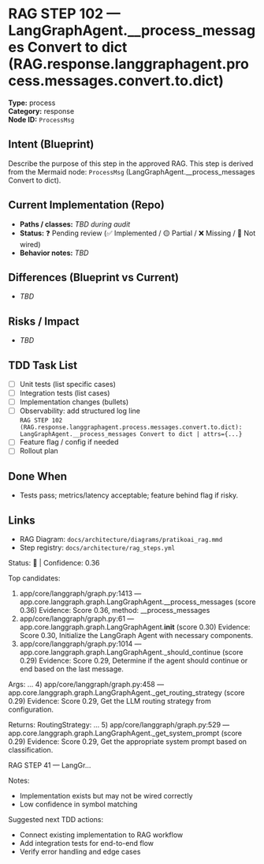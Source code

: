 # RAG STEP 102 — LangGraphAgent.__process_messages Convert to dict (RAG.response.langgraphagent.process.messages.convert.to.dict)

**Type:** process  
**Category:** response  
**Node ID:** `ProcessMsg`

## Intent (Blueprint)
Describe the purpose of this step in the approved RAG. This step is derived from the Mermaid node: `ProcessMsg` (LangGraphAgent.__process_messages Convert to dict).

## Current Implementation (Repo)
- **Paths / classes:** _TBD during audit_
- **Status:** ❓ Pending review (✅ Implemented / 🟡 Partial / ❌ Missing / 🔌 Not wired)
- **Behavior notes:** _TBD_

## Differences (Blueprint vs Current)
- _TBD_

## Risks / Impact
- _TBD_

## TDD Task List
- [ ] Unit tests (list specific cases)
- [ ] Integration tests (list cases)
- [ ] Implementation changes (bullets)
- [ ] Observability: add structured log line  
  `RAG STEP 102 (RAG.response.langgraphagent.process.messages.convert.to.dict): LangGraphAgent.__process_messages Convert to dict | attrs={...}`
- [ ] Feature flag / config if needed
- [ ] Rollout plan

## Done When
- Tests pass; metrics/latency acceptable; feature behind flag if risky.

## Links
- RAG Diagram: `docs/architecture/diagrams/pratikoai_rag.mmd`
- Step registry: `docs/architecture/rag_steps.yml`


<!-- AUTO-AUDIT:BEGIN -->
Status: 🔌  |  Confidence: 0.36

Top candidates:
1) app/core/langgraph/graph.py:1413 — app.core.langgraph.graph.LangGraphAgent.__process_messages (score 0.36)
   Evidence: Score 0.36, method: __process_messages
2) app/core/langgraph/graph.py:61 — app.core.langgraph.graph.LangGraphAgent.__init__ (score 0.30)
   Evidence: Score 0.30, Initialize the LangGraph Agent with necessary components.
3) app/core/langgraph/graph.py:1014 — app.core.langgraph.graph.LangGraphAgent._should_continue (score 0.29)
   Evidence: Score 0.29, Determine if the agent should continue or end based on the last message.

Args:
...
4) app/core/langgraph/graph.py:458 — app.core.langgraph.graph.LangGraphAgent._get_routing_strategy (score 0.29)
   Evidence: Score 0.29, Get the LLM routing strategy from configuration.

Returns:
    RoutingStrategy: ...
5) app/core/langgraph/graph.py:529 — app.core.langgraph.graph.LangGraphAgent._get_system_prompt (score 0.29)
   Evidence: Score 0.29, Get the appropriate system prompt based on classification.

RAG STEP 41 — LangGr...

Notes:
- Implementation exists but may not be wired correctly
- Low confidence in symbol matching

Suggested next TDD actions:
- Connect existing implementation to RAG workflow
- Add integration tests for end-to-end flow
- Verify error handling and edge cases
<!-- AUTO-AUDIT:END -->